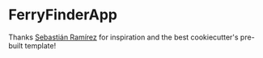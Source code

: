 # FerryFinderApp
Thanks <a href="https://github.com/tiangolo">Sebastián Ramírez</a> for inspiration and the best cookiecutter's pre-built template!
